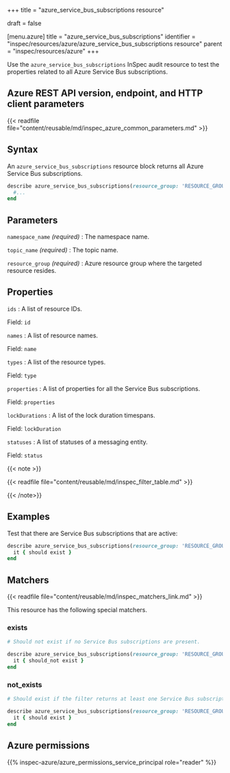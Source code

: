 +++
title = "azure_service_bus_subscriptions resource"

draft = false


[menu.azure]
title = "azure_service_bus_subscriptions"
identifier = "inspec/resources/azure/azure_service_bus_subscriptions resource"
parent = "inspec/resources/azure"
+++

Use the `azure_service_bus_subscriptions` InSpec audit resource to test the properties related to all Azure Service Bus subscriptions.

## Azure REST API version, endpoint, and HTTP client parameters

{{< readfile file="content/reusable/md/inspec_azure_common_parameters.md" >}}

## Syntax

An `azure_service_bus_subscriptions` resource block returns all Azure Service Bus subscriptions.

```ruby
describe azure_service_bus_subscriptions(resource_group: 'RESOURCE_GROUP', namespace_name: 'NAMESPACE_NAME', topic_name: 'TOPIC_NAME') do
  #...
end
```

## Parameters

`namespace_name` _(required)_
: The namespace name.

`topic_name` _(required)_
: The topic name.

`resource_group` _(required)_
: Azure resource group where the targeted resource resides.

## Properties

`ids`
: A list of resource IDs.

  Field: `id`

`names`
: A list of resource names.

  Field: `name`

`types`
: A list of the resource types.

  Field: `type`

`properties`
: A list of properties for all the Service Bus subscriptions.

  Field: `properties`

`lockDurations`
: A list of the lock duration timespans.

  Field: `lockDuration`

`statuses`
: A list of statuses of a messaging entity.

  Field: `status`

{{< note >}}

{{< readfile file="content/reusable/md/inspec_filter_table.md" >}}

{{< /note>}}

## Examples

Test that there are Service Bus subscriptions that are active:

```ruby
describe azure_service_bus_subscriptions(resource_group: 'RESOURCE_GROUP', namespace_name: 'NAMESPACE_NAME', topic_name: 'TOPIC_NAME').where(status: 'Active') do
  it { should exist }
end
```

## Matchers

{{< readfile file="content/reusable/md/inspec_matchers_link.md" >}}

This resource has the following special matchers.

### exists

```ruby
# Should not exist if no Service Bus subscriptions are present.

describe azure_service_bus_subscriptions(resource_group: 'RESOURCE_GROUP', namespace_name: 'NAMESPACE_NAME', topic_name: 'TOPIC_NAME') do
  it { should_not exist }
end
```

### not_exists

```ruby
# Should exist if the filter returns at least one Service Bus subscription.

describe azure_service_bus_subscriptions(resource_group: 'RESOURCE_GROUP', namespace_name: 'NAMESPACE_NAME', topic_name: 'TOPIC_NAME') do
  it { should exist }
end
```

## Azure permissions

{{% inspec-azure/azure_permissions_service_principal role="reader" %}}
